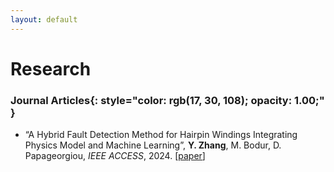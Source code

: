 ```yaml
---
layout: default
---
```


# Research



### **Journal Articles**{: style="color: rgb(17, 30, 108); opacity: 1.00;" }

* “A Hybrid Fault Detection Method for Hairpin Windings Integrating Physics Model and Machine Learning”, **Y. Zhang**, M. Bodur, D. Papageorgiou, *IEEE ACCESS*, 2024. [[<u>paper</u>](https://https://ieeexplore.ieee.org/document/10533246)]



&nbsp;
&nbsp;
&nbsp;
&nbsp;

